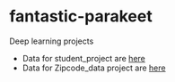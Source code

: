# fantastic-parakeet
Deep learning projects


* Data for student_project are [here](https://archive.ics.uci.edu/ml/datasets/student+performance)
* Data for Zipcode_data project are [here](https://web.stanford.edu/~hastie/ElemStatLearn/)

